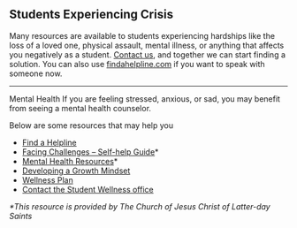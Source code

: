 












Students Experiencing Crisis
----------------------------

Many resources are available to students experiencing hardships like the loss of a loved one, physical assault, mental illness, or anything that affects you negatively as a student. [Contact us](https://forms.office.com/Pages/ResponsePage.aspx?id=s-7mYddfqkquPGHo3rCbeRIoNMRhMxdFtcMsNT065pRUNUVMWFhXMzkwWUNEMjJEOVEzMzlMRzNYWi4u), and together we can start finding a solution. You can also use [findahelpline.com](https://findahelpline.com/) if you want to speak with someone now.

  




---













Mental Health
If you are feeling stressed, anxious, or sad, you may benefit from seeing a mental health counselor.  
  
Below are some resources that may help you  
* [Find a Helpline](https://findahelpline.com/)
* [Facing Challenges – Self\-help Guide](https://www.churchofjesuschrist.org/bc/content/shared/english/charities/pdf/2020/WEL_PD60011069_FacingChallenges_FINAL.pdf)\*
* [Mental Health Resources](https://www.churchofjesuschrist.org/get-help/mental-health?lang=eng)\*
* [Developing a Growth Mindset](https://www.betterup.com/blog/fixed-mindset)
* [Wellness Plan](https://store.samhsa.gov/sites/default/files/d7/priv/sma16-4958.pdf)
* [Contact the Student Wellness office](https://forms.office.com/Pages/ResponsePage.aspx?id=s-7mYddfqkquPGHo3rCbeRIoNMRhMxdFtcMsNT065pRUNUVMWFhXMzkwWUNEMjJEOVEzMzlMRzNYWi4u)

  
*\*This resource is provided by The Church of Jesus Christ of Latter\-day Saints*



